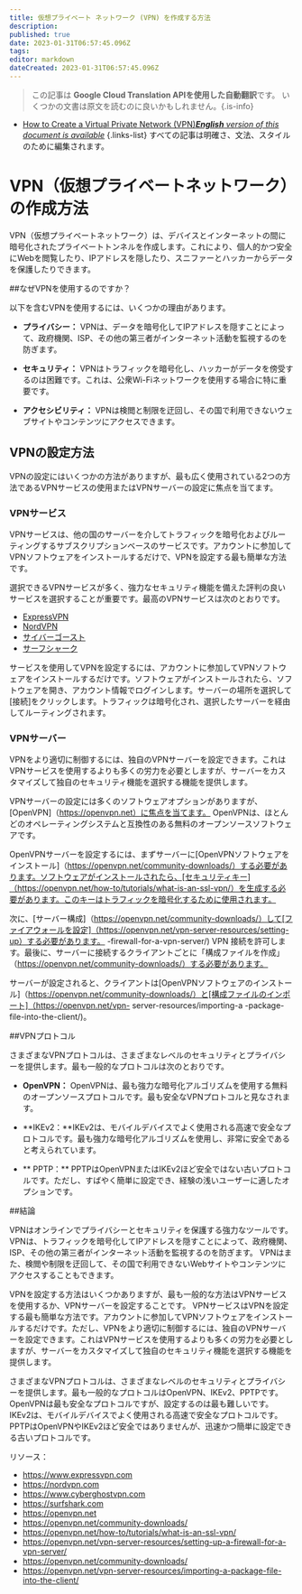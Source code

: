 ```yaml
---
title: 仮想プライベート ネットワーク (VPN) を作成する方法
description: 
published: true
date: 2023-01-31T06:57:45.096Z
tags: 
editor: markdown
dateCreated: 2023-01-31T06:57:45.096Z
---
```


> この記事は **Google Cloud Translation APIを使用した自動翻訳**です。
いくつかの文書は原文を読むのに良いかもしれません。{.is-info}
- [How to Create a Virtual Private Network (VPN)***English** version of this document is available*](/en/Knowledge-base/Common/how-to-create-a-virtual-private-network-vpn)
{.links-list}
 すべての記事は明確さ、文法、スタイルのために編集されます。

# VPN（仮想プライベートネットワーク）の作成方法

VPN（仮想プライベートネットワーク）は、デバイスとインターネットの間に暗号化されたプライベートトンネルを作成します。これにより、個人的かつ安全にWebを閲覧したり、IPアドレスを隠したり、スニファーとハッカーからデータを保護したりできます。

##なぜVPNを使用するのですか？

以下を含むVPNを使用するには、いくつかの理由があります。

- **プライバシー：** VPNは、データを暗号化してIPアドレスを隠すことによって、政府機関、ISP、その他の第三者がインターネット活動を監視するのを防ぎます。

- **セキュリティ：** VPNはトラフィックを暗号化し、ハッカーがデータを傍受するのは困難です。これは、公衆Wi-Fiネットワークを使用する場合に特に重要です。

- **アクセシビリティ：** VPNは検閲と制限を迂回し、その国で利用できないウェブサイトやコンテンツにアクセスできます。

## VPNの設定方法

VPNの設定にはいくつかの方法がありますが、最も広く使用されている2つの方法であるVPNサービスの使用またはVPNサーバーの設定に焦点を当てます。

### VPNサービス

VPNサービスは、他の国のサーバーを介してトラフィックを暗号化およびルーティングするサブスクリプションベースのサービスです。アカウントに参加してVPNソフトウェアをインストールするだけで、VPNを設定する最も簡単な方法です。

選択できるVPNサービスが多く、強力なセキュリティ機能を備えた評判の良いサービスを選択することが重要です。最高のVPNサービスは次のとおりです。

- [ExpressVPN](https://www.expressvpn.com)
- [NordVPN](https://nordvpn.com)
- [サイバーゴースト](https://www.cyberghostvpn.com)
- [サーフシャーク](https://surfshark.com)

サービスを使用してVPNを設定するには、アカウントに参加してVPNソフトウェアをインストールするだけです。ソフトウェアがインストールされたら、ソフトウェアを開き、アカウント情報でログインします。サーバーの場所を選択して[接続]をクリックします。トラフィックは暗号化され、選択したサーバーを経由してルーティングされます。

### VPNサーバー

VPNをより適切に制御するには、独自のVPNサーバーを設定できます。これはVPNサービスを使用するよりも多くの労力を必要としますが、サーバーをカスタマイズして独自のセキュリティ機能を選択する機能を提供します。

VPNサーバーの設定には多くのソフトウェアオプションがありますが、[OpenVPN]（https://openvpn.net）に焦点を当てます。 OpenVPNは、ほとんどのオペレーティングシステムと互換性のある無料のオープンソースソフトウェアです。

OpenVPNサーバーを設定するには、まずサーバーに[OpenVPNソフトウェアをインストール]（https://openvpn.net/community-downloads/）する必要があります。ソフトウェアがインストールされたら、[セキュリティキー]（https://openvpn.net/how-to/tutorials/what-is-an-ssl-vpn/）を生成する必要があります。このキーはトラフィックを暗号化するために使用されます。

次に、[サーバー構成]（https://openvpn.net/community-downloads/）して[ファイアウォールを設定]（https://openvpn.net/vpn-server-resources/setting-up）する必要があります。 -firewall-for-a-vpn-server/) VPN 接続を許可します。最後に、サーバーに接続するクライアントごとに「構成ファイルを作成」（https://openvpn.net/community-downloads/）する必要があります。

サーバーが設定されると、クライアントは[OpenVPNソフトウェアのインストール]（https://openvpn.net/community-downloads/）と[構成ファイルのインポート]（https://openvpn.net/vpn- server-resources/importing-a -package-file-into-the-client/)。

##VPNプロトコル

さまざまなVPNプロトコルは、さまざまなレベルのセキュリティとプライバシーを提供します。最も一般的なプロトコルは次のとおりです。

- **OpenVPN：** OpenVPNは、最も強力な暗号化アルゴリズムを使用する無料のオープンソースプロトコルです。最も安全なVPNプロトコルと見なされます。

- **IKEv2：**IKEv2は、モバイルデバイスでよく使用される高速で安全なプロトコルです。最も強力な暗号化アルゴリズムを使用し、非常に安全であると考えられています。

- ** PPTP：** PPTPはOpenVPNまたはIKEv2ほど安全ではない古いプロトコルです。ただし、すばやく簡単に設定でき、経験の浅いユーザーに適したオプションです。

##結論

VPNはオンラインでプライバシーとセキュリティを保護する強力なツールです。 VPNは、トラフィックを暗号化してIPアドレスを隠すことによって、政府機関、ISP、その他の第三者がインターネット活動を監視するのを防ぎます。 VPNはまた、検閲や制限を迂回して、その国で利用できないWebサイトやコンテンツにアクセスすることもできます。

VPNを設定する方法はいくつかありますが、最も一般的な方法はVPNサービスを使用するか、VPNサーバーを設定することです。 VPNサービスはVPNを設定する最も簡単な方法です。アカウントに参加してVPNソフトウェアをインストールするだけです。ただし、VPNをより適切に制御するには、独自のVPNサーバーを設定できます。これはVPNサービスを使用するよりも多くの労力を必要としますが、サーバーをカスタマイズして独自のセキュリティ機能を選択する機能を提供します。

さまざまなVPNプロトコルは、さまざまなレベルのセキュリティとプライバシーを提供します。最も一般的なプロトコルはOpenVPN、IKEv2、PPTPです。 OpenVPNは最も安全なプロトコルですが、設定するのは最も難しいです。 IKEv2は、モバイルデバイスでよく使用される高速で安全なプロトコルです。 PPTPはOpenVPNやIKEv2ほど安全ではありませんが、迅速かつ簡単に設定できる古いプロトコルです。

リソース：

- https://www.expressvpn.com
- https://nordvpn.com
- https://www.cyberghostvpn.com
- https://surfshark.com
- https://openvpn.net
- https://openvpn.net/community-downloads/
- https://openvpn.net/how-to/tutorials/what-is-an-ssl-vpn/
- https://openvpn.net/vpn-server-resources/setting-up-a-firewall-for-a-vpn-server/
- https://openvpn.net/community-downloads/
- https://openvpn.net/vpn-server-resources/importing-a-package-file-into-the-client/